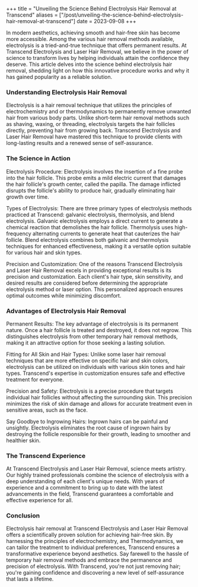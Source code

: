+++
title = "Unveiling the Science Behind Electrolysis Hair Removal at Transcend"
aliases = ["/post/unveiling-the-science-behind-electrolysis-hair-removal-at-transcend"]
date = 2023-09-08
+++

In modern aesthetics, achieving smooth and hair-free skin has become more accessible. Among the various hair removal methods available, electrolysis is a tried-and-true technique that offers permanent results. At Transcend Electrolysis and Laser Hair Removal, we believe in the power of science to transform lives by helping individuals attain the confidence they deserve. This article delves into the science behind electrolysis hair removal, shedding light on how this innovative procedure works and why it has gained popularity as a reliable solution.

### Understanding Electrolysis Hair Removal

Electrolysis is a hair removal technique that utilizes the principles of electrochemistry and or thermodynamics to permanently remove unwanted hair from various body parts. Unlike short-term hair removal methods such as shaving, waxing, or threading, electrolysis targets the hair follicles directly, preventing hair from growing back. Transcend Electrolysis and Laser Hair Removal have mastered this technique to provide clients with long-lasting results and a renewed sense of self-assurance.

### The Science in Action

Electrolysis Procedure: Electrolysis involves the insertion of a fine probe into the hair follicle. This probe emits a mild electric current that damages the hair follicle's growth center, called the papilla. The damage inflicted disrupts the follicle's ability to produce hair, gradually eliminating hair growth over time.

Types of Electrolysis: There are three primary types of electrolysis methods practiced at Transcend: galvanic electrolysis, thermolysis, and blend electrolysis. Galvanic electrolysis employs a direct current to generate a chemical reaction that demolishes the hair follicle. Thermolysis uses high-frequency alternating currents to generate heat that cauterizes the hair follicle. Blend electrolysis combines both galvanic and thermolysis techniques for enhanced effectiveness, making it a versatile option suitable for various hair and skin types.

Precision and Customization: One of the reasons Transcend Electrolysis and Laser Hair Removal excels in providing exceptional results is its precision and customization. Each client's hair type, skin sensitivity, and desired results are considered before determining the appropriate electrolysis method or laser option. This personalized approach ensures optimal outcomes while minimizing discomfort.

### Advantages of Electrolysis Hair Removal

Permanent Results: The key advantage of electrolysis is its permanent nature. Once a hair follicle is treated and destroyed, it does not regrow. This distinguishes electrolysis from other temporary hair removal methods, making it an attractive option for those seeking a lasting solution.

Fitting for All Skin and Hair Types: Unlike some laser hair removal techniques that are more effective on specific hair and skin colors, electrolysis can be utilized on individuals with various skin tones and hair types. Transcend's expertise in customization ensures safe and effective treatment for everyone.

Precision and Safety: Electrolysis is a precise procedure that targets individual hair follicles without affecting the surrounding skin. This precision minimizes the risk of skin damage and allows for accurate treatment even in sensitive areas, such as the face.

Say Goodbye to Ingrowing Hairs: Ingrown hairs can be painful and unsightly. Electrolysis eliminates the root cause of ingrown hairs by destroying the follicle responsible for their growth, leading to smoother and healthier skin.

### The Transcend Experience

At Transcend Electrolysis and Laser Hair Removal, science meets artistry. Our highly trained professionals combine the science of electrolysis with a deep understanding of each client's unique needs. With years of experience and a commitment to bring up to date with the latest advancements in the field, Transcend guarantees a comfortable and effective experience for all.

### Conclusion

Electrolysis hair removal at Transcend Electrolysis and Laser Hair Removal offers a scientifically proven solution for achieving hair-free skin. By harnessing the principles of electrochemistry, and Thermodynamics, we can tailor the treatment to individual preferences, Transcend ensures a transformative experience beyond aesthetics. Say farewell to the hassle of temporary hair removal methods and embrace the permanence and precision of electrolysis. With Transcend, you're not just removing hair; you're gaining confidence and discovering a new level of self-assurance that lasts a lifetime.
